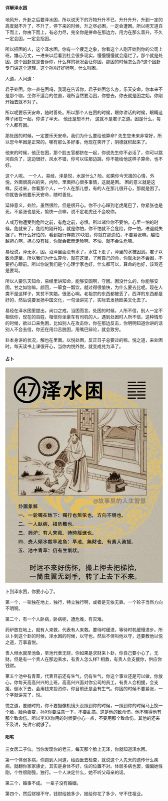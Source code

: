 #### 详解泽水困

地风升，升卦之后要泽水困，所以说天下的万物升升不已，升升升升，升到一定的高度就不升了，不升了，停下来的时候，升之尽必困，一定会遭困。所以呢天道自下而上，你由下而上，有必力尽，完全你是拼命在那边力，用力在那么晋升，不久一定会困，一定会招困。

所以招困的人，这个泽水困，你有一个疲乏之象，你看这个人刚开始到你的公司上班，雄心万丈，一进来以后看到社会很多现实，慢慢慢慢就会磨烂了。那个就是处困，这个困卦就是告诉你，什么样的状况会让你困，那困的时候怎么办?这个困卦专门讲这个道理，这个孙X好好听啊，什么叫困。

人道，人间道：

君子处困，你一直在困吗，我现在告诉你，君子处困怎么办，乐天安命，你本来不是那个咖，坐你不适合的位置，理所当然要治困，你想去，你去就是困之始，你刚开始去就不对了。

所以呢要乐天安命，随时善处。所以那个人在困的时候，跟你讲话的时候，眼睛这样子闭在一起，你讲了半天， 他还是想不开， 这就不是君子之道。困是什么，每个人都有困。

那处困的时候，一定要乐天安命。我们为什么要给他算命? 先生您未来非常好，所以您今年困是正常的。哪有那么多好事，他现在笑开了，阴德就积起来了。

他来的时候，他正在困，那个脸五官都挤在一起，你说先生你不必活了，你可以跳河自杀了，这边很好，风水不错，你可以往那边跳，你不能给他这样子算命，也不好。

这个人呢。 一个人，易经，泽是悦，水是什么? 险。如果你今天报的心情，外悦，外面很高兴的笑，内险，里面担心很多事情，这就是困。
困的意义就是这样。反过来，你看那个人，一个人在那儿想，有的人在那儿很开心，那就是困了。你就告诉他要乐天安命，随时善处。

延伸意义，处险，虽然很险，但是很开心。你不小心踩到老虎尾巴了，你紧张也是死，不紧张也是死，愉快一点嘛，说不定老虎还不会咬你。

人或万物遭受到危险之前，有危之前，必惧。所以诸位你不要怕，心里一怕的时候，危就来了。危险的刚开始，就是你怕，你不怕就不会危险，你一怕，进退就失据了。有什么好怕的，看到银行存款20块钱，你就在那边怕，不要紧张嘛。越怕越担心啊，担心没有钱，你就会铤而走险啊。不怕，就不会生危嘛。

易经说，泽无水，困。沼泽里面没有水了，水往下走了，泽里的水被困到。君子以致命遂至，所以我们为什么算命，就在这里，了解自己的命，你就永远不会困，不要担心眼前。所以你说我们是个心理学家也好，什么都可以，算命的也好，该骂还是要骂。

所以人要乐天知命，易经里讲知命，能够安固啊，守困。困没什么的，你能够安固，甘之如饴嘛。颜回，一箪食一瓢饮，就过得很愉快，为什么要去比呢。现在人类不是这样子，笑贫不笑娼，很恶心啊。老祖宗的东西都被丢了，西洋的东西都是好的，然后说要发扬中国文化，一句话讲完了，实际去发扬欧美文化去了。

易经在泽水困里提出，尚口之戒，当困而言。处困的时候，人所不信，别人一定不相信你，现在的百姓，相信你坐豪车有司机的人。遇到处困时人所不信，这种情形的时候，欲以口来免困，比如别人在攻击你，你在那边反击，你明明知道你讲的话别人不会去信，你还在用口舌脱困，用嘴巴辩论，就会致穷。

卦本身讲的状况，解也在里面。以悦处困，反正日子总要过的嘛，悦之道，来处困时。每天读书上课很开心，当你内悦外悦，就变成兑为泽了。

#### 占卜

![图片](../img/泽水困.png)

卜到泽水困，你要小心了。

第一个，一轮独在地上，独行，特立独行啊，或者是无依无靠。一个轮子当然方向不明啊。

第二个，有一个人卧病，卧病呢，遭危难，有灾难。

药炉放在地上，就有人来救，代表有人来救。要待时缓进，等待时机缓慢进步。所以卜到这个卦的时候，泽水困的时候，以守也，然后不但叫他以守，还要教他以悦之道，万事喜悦。

贵人倾水就旱池鱼，旱池代表无财，你如果是求财来卜卦，你自己要小心了，无财。但是有一个贵人在那边丢水，有贵人怎么样? 相救，有贵人会支援你，供应你钱财。

第五个池中有青草，代表目前还有生气，仍有生气，你这个事业还是可以做，你放心，你每天高高兴兴的上班，高高兴兴面对你公司的员工，有贵人会相援，会支援。倒水下去，会用钱来投资你，你目前还是会有生气。你困的时候不要紧张，一个字就讲完了，悦。

悦之道，要随时的，你不要摄像机镜头没照到你的时候，一照到你的时候马上换一个脸，脸色善变，孙X你要注意一下，不要乱搞。这是他的致命伤，他不晓得他有那个致命伤。所以李XX你用的时候要小心一点，不要用那个致命伤。其他的还来不及讲，先讲它就够了。

#### 阳宅

三女居二子位。当你发现你的老三，每天那个脸上无泽，你就知道泽水困。

第一个体弱多病，你跑到人间道，给西医去检查，就说这个人先天的遗传什么疾病，就翻你家家族史，其实是身体不好，住的位置不对。体弱多病也罢，偏偏她性刚，个性很刚强，独行。一个人决定什么，她不听父母亲的话。

第三个，婚事不成。 一辈子没有婚姻。

第四个，然后财禄不守，钱财给她多少，她给你花了多少，守不住祖业。
